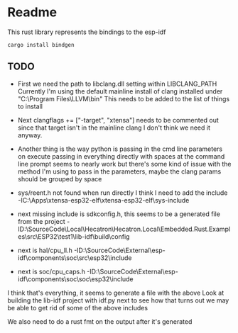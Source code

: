 # Readme

This rust library represents the bindings to the esp-idf

```
cargo install bindgen
```

## TODO

  * First we need the path to libclang.dll setting within LIBCLANG_PATH
    Currently I'm using the default mainline install of clang installed under
    "C:\Program Files\LLVM\bin"
    This needs to be added to the list of things to install

  * Next clangflags += ["-target", "xtensa"] needs to be commented out
    since that target isn't in the mainline clang
    I don't think we need it anyway.

  * Another thing is the way python is passing in the cmd line parameters on execute
    passing in everything directly with spaces at the command line prompt seems to nearly work
    but there's some kind of issue with the method I'm using to pass in the parameters, maybe the clang params should be grouped by space



  * sys/reent.h not found when run directly
    I think I need to add the include -IC:\Apps\xtensa-esp32-elf\xtensa-esp32-elf\sys-include

  * next missing include is sdkconfig.h, this seems to be a generated file from the project
    -ID:\SourceCode\Local\Hecatron\Hecatron.Local\Embedded.Rust.Examples\src\ESP32\test1\lib-idf\build\config

  * next is hal/cpu_ll.h
    -ID:\SourceCode\External\esp-idf\components\soc\src\esp32\include

  * next is soc/cpu_caps.h
    -ID:\SourceCode\External\esp-idf\components\soc\soc\esp32\include


I think that's everything, it seems to generate a file with the above
Look at building the lib-idf project with idf.py next to see how that turns out
we may be able to get rid of some of the above includes

We also need to do a rust fmt on the output after it's generated
